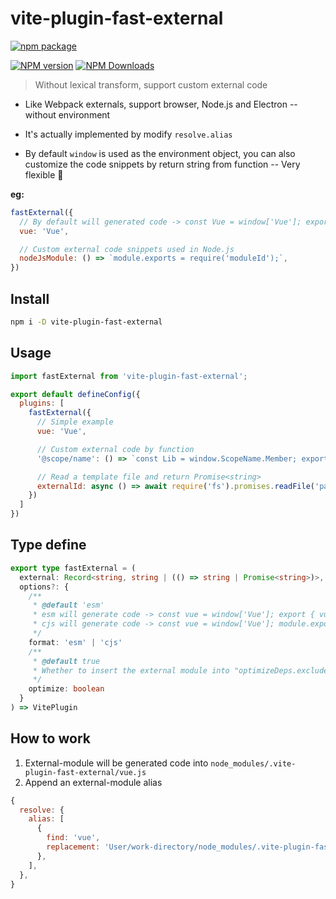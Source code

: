 # vite-plugin-fast-external

[![npm package](https://nodei.co/npm/vite-plugin-fast-external.png?downloads=true&downloadRank=true&stars=true)](https://www.npmjs.com/package/vite-plugin-fast-external)

[![NPM version](https://img.shields.io/npm/v/vite-plugin-fast-external.svg?style=flat)](https://npmjs.org/package/vite-plugin-fast-external)
[![NPM Downloads](https://img.shields.io/npm/dm/vite-plugin-fast-external.svg?style=flat)](https://npmjs.org/package/vite-plugin-fast-external)

> Without lexical transform, support custom external code

- Like Webpack externals, support browser, Node.js and Electron -- without environment

- It's actually implemented by modify `resolve.alias`

- By default `window` is used as the environment object, you can also customize the code snippets by return string from function -- Very flexible 🎉  

**eg:**

```js
fastExternal({
  // By default will generated code -> const Vue = window['Vue']; export { Vue as default }
  vue: 'Vue',

  // Custom external code snippets used in Node.js
  nodeJsModule: () => `module.exports = require('moduleId');`,
})
```

## Install

```bash
npm i -D vite-plugin-fast-external
```

## Usage

```js
import fastExternal from 'vite-plugin-fast-external';

export default defineConfig({
  plugins: [
    fastExternal({
      // Simple example
      vue: 'Vue',

      // Custom external code by function
      '@scope/name': () => `const Lib = window.ScopeName.Member; export default Lib;`,

      // Read a template file and return Promise<string>
      externalId: async () => await require('fs').promises.readFile('path', 'utf-8'),
    })
  ]
})
```

## Type define

```ts
export type fastExternal = (
  external: Record<string, string | (() => string | Promise<string>)>,
  options?: {
    /**
     * @default 'esm'
     * esm will generate code -> const vue = window['Vue']; export { vue as default }
     * cjs will generate code -> const vue = window['Vue']; module.exports = vue;
     */
    format: 'esm' | 'cjs'
    /**
     * @default true
     * Whether to insert the external module into "optimizeDeps.exclude"
     */
    optimize: boolean
  }
) => VitePlugin
```

## How to work

1. External-module will be generated code into `node_modules/.vite-plugin-fast-external/vue.js`
2. Append an external-module alias

  ```js
  {
    resolve: {
      alias: [
        {
          find: 'vue',
          replacement: 'User/work-directory/node_modules/.vite-plugin-fast-external/vue.js',
        },
      ],
    },
  }
  ```
